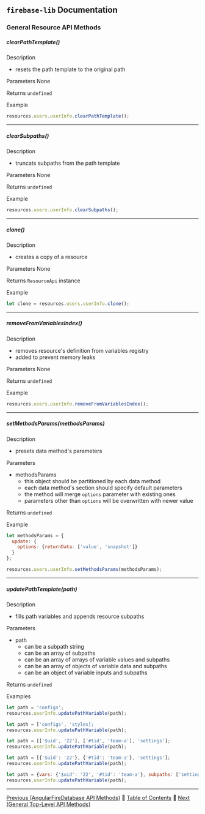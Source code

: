 ## `firebase-lib` Documentation

### General Resource API Methods

##### clearPathTemplate()

Description

* resets the path template to the original path

Parameters None
  
Returns `undefined`

Example

```javascript
resources.users.userInfo.clearPathTemplate();
```

---

##### clearSubpaths()

Description

* truncats subpaths from the path template

Parameters None
  
Returns `undefined`

Example

```javascript
resources.users.userInfo.clearSubpaths();
```

---

##### clone()

Description

* creates a copy of a resource

Parameters None
  
Returns `ResourceApi` instance

Example

```javascript
let clone = resources.users.userInfo.clone();
```

---

##### removeFromVariablesIndex()

Description

* removes resource's definition from variables registry
* added to prevent memory leaks

Parameters None
  
Returns `undefined`

Example

```javascript
resources.users.userInfo.removeFromVariablesIndex();
```

---

##### setMethodsParams(methodsParams)

Description

* presets data method's parameters

Parameters

* methodsParams
  * this object should be partitioned by each data method
  * each data method's section should specify default parameters
  * the method will merge `options` parameter with existing ones
  * parameters other than `options` will be overwritten with newer value
  
Returns `undefined`

Example

```javascript
let methodsParams = {
  update: {
    options: {returnData: ['value', 'snapshot']}
  }
};

resources.users.userInfo.setMethodsParams(methodsParams);
```

---

##### updatePathTemplate(path)

Description

* fills path variables and appends resource subpaths

Parameters

* path
  * can be a subpath string
  * can be an array of subpaths
  * can be an array of arrays of variable values and subpaths
  * can be an array of objects of variable data and subpaths
  * can be an object of variable inputs and subpaths
  
Returns `undefined`

Examples

```javascript
let path = 'configs';
resources.userInfo.updatePathVariable(path);
```

```javascript
let path = ['configs', 'styles];
resources.userInfo.updatePathVariable(path);
```

```javascript
let path = [['$uid', '22'], ['#tid', 'team-a'], 'settings'];
resources.userInfo.updatePathVariable(path);
```

```javascript
let path = [{'$uid': '22'}, {'#tid': 'team-a'}, 'settings'];
resources.userInfo.updatePathVariable(path);
```

```javascript
let path = {vars: {'$uid': '22', '#tid': 'team-a'}, subpaths: ['settings']};
resources.userInfo.updatePathVariable(path);
```

---

[Previous (AngularFireDatabase API Methods)](./19-angular-fire-database-api-methods.md) :palm_tree:
[Table of Contents](../README.md) :palm_tree:
[Next (General Top-Level API Methods)](./21-general-top-level-api-methods.md)
